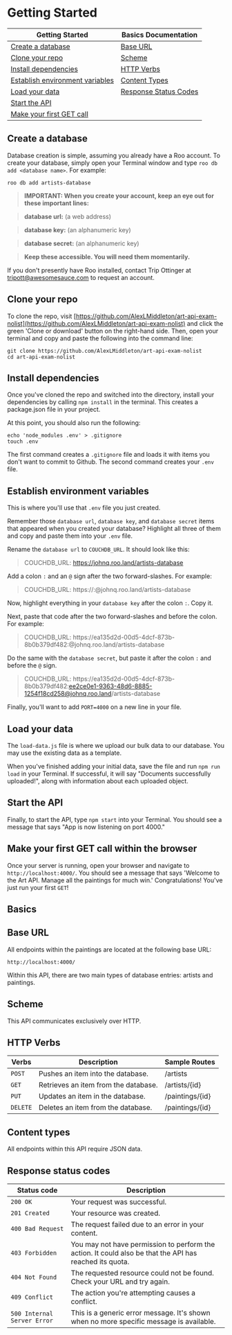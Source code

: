 # Getting Started

| **Getting Started** | **Basics Documentation** |
|-----------------|----------------------|
|[Create a database](#create-a-database)|[Base URL](#base-url)
|[Clone your repo](#clone-your-repo)|[Scheme](#scheme)
|[Install dependencies](#install-dependencies)|[HTTP Verbs](#http-verbs)
|[Establish environment variables](#establish-environment-variables)|[Content Types](#content-types)
|[Load your data](#load-your-data)|[Response Status Codes](#response-status-codes)
|[Start the API](#start-the-api)
|[Make your first GET call](#make-your-first-get-call-within-the-browser)
## Create a database
Database creation is simple, assuming you already have a Roo account.  To create your database, simply open your Terminal window and type `roo db add <database name>`.  For example:
```
roo db add artists-database
```
> **IMPORTANT: When you create your account, keep an eye out for these important lines:**

>**database url:** (a web address)

>**database key:** (an alphanumeric key)

>**database secret:** (an alphanumeric key)

>**Keep these accessible.  You will need them momentarily.**


If you don't presently have Roo installed, contact Trip Ottinger at tripott@awesomesauce.com to request an account.
## Clone your repo
To clone the repo, visit [https://github.com/AlexLMiddleton/art-api-exam-nolist](https://github.com/AlexLMiddleton/art-api-exam-nolist) and click the green 'Clone or download' button on the right-hand side.
Then, open your terminal and copy and paste the following into the command line:
```
git clone https://github.com/AlexLMiddleton/art-api-exam-nolist
cd art-api-exam-nolist
```
## Install dependencies
Once you've cloned the repo and switched into the directory, install your dependencies by calling `npm install` in the terminal.  This creates a package.json file in your project.

At this point, you should also run the following:
```
echo 'node_modules .env' > .gitignore
touch .env
```
The first command creates a `.gitignore` file and loads it with items you don't want to commit to Github.
The second command creates your `.env` file.
## Establish environment variables
This is where you'll use that `.env` file you just created.

Remember those `database url`, `database key`, and `database secret` items that appeared when you created your database?  Highlight all three of them and copy and paste them into your `.env` file.

Rename the `database url` to `COUCHDB_URL`.  It should look like this:

>COUCHDB_URL: https://johnq.roo.land/artists-database

Add a colon `:` and an `@` sign after the two forward-slashes.  For example:

>COUCHDB_URL: https://:@johnq.roo.land/artists-database

Now, highlight everything in your `database key` after the colon `:`.  Copy it.

Next, paste that code after the two forward-slashes and before the colon.  For example:

>COUCHDB_URL: https://ea135d2d-00d5-4dcf-873b-8b0b379df482:@johnq.roo.land/artists-database

Do the same with the `database secret`, but paste it after the colon `:` and before the `@` sign.

>COUCHDB_URL: https://ea135d2d-00d5-4dcf-873b-8b0b379df482:ee2ce0e1-9363-48d6-8885-1254f18cd258@johnq.roo.land/artists-database

Finally, you'll want to add `PORT=4000` on a new line in your file.

## Load your data
The `load-data.js` file is where we upload our bulk data to our database.  You may use the existing data as a template.

When you've finished adding your initial data, save the file and run `npm run load` in your Terminal.  If successful, it will say "Documents successfully uploaded!", along with information about each uploaded object.

## Start the API
Finally, to start the API, type `npm start` into your Terminal.  You should see a message that says "App is now listening on port 4000."

## Make your first GET call within the browser
Once your server is running, open your browser and navigate to `http://localhost:4000/`.  You should see a message that says 'Welcome to the Art API. Manage all the paintings for much win.'  Congratulations!  You've just run your first `GET`!

## Basics
## Base URL
All endpoints within the paintings are located at the following base URL:
```
http://localhost:4000/
```
Within this API, there are two main types of database entries: artists and paintings.

## Scheme
This API communicates exclusively over HTTP.

## HTTP Verbs
| Verbs   | Description | Sample Routes |
|---------|-------------|-------------|
|`POST`   | Pushes an item into the database.| /artists
|`GET`    | Retrieves an item from the database.| /artists/{id}
|`PUT`    | Updates an item in the database.| /paintings/{id}
|`DELETE` | Deletes an item from the database.| /paintings/{id}

## Content types
All endpoints within this API require JSON data.

## Response status codes
| Status code | Description|
|-------------|------------|
|`200 OK`| Your request was successful.
|`201 Created`| Your resource was created.
|`400 Bad Request`| The request failed due to an error in your content.
|`403 Forbidden`| You may not have permission to perform the action.  It could also be that the API has reached its quota.
|`404 Not Found`| The requested resource could not be found.  Check your URL and try again.
|`409 Conflict`| The action you're attempting causes a conflict.
|`500 Internal Server Error`| This is a generic error message.  It's shown when no more specific message is available.

